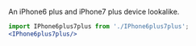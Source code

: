 An iPhone6 plus and iPhone7 plus device lookalike.

``` jsx
import IPhone6plus7plus from './IPhone6plus7plus';
<IPhone6plus7plus/>
```